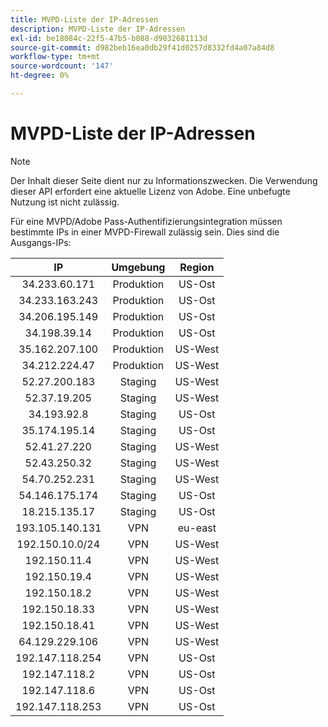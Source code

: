 ```yaml
---
title: MVPD-Liste der IP-Adressen
description: MVPD-Liste der IP-Adressen
exl-id: be18084c-22f5-47b5-b088-d9032681113d
source-git-commit: d982beb16ea0db29f41d0257d8332fd4a07a84d8
workflow-type: tm+mt
source-wordcount: '147'
ht-degree: 0%

---
```


# MVPD-Liste der IP-Adressen

>[!NOTE]
>
>Der Inhalt dieser Seite dient nur zu Informationszwecken. Die Verwendung dieser API erfordert eine aktuelle Lizenz von Adobe. Eine unbefugte Nutzung ist nicht zulässig.

Für eine MVPD/Adobe Pass-Authentifizierungsintegration müssen bestimmte IPs in einer MVPD-Firewall zulässig sein. Dies sind die Ausgangs-IPs:

| IP | Umgebung | Region |
| :-------------: | :---------: | :-----: |
| 34.233.60.171 | Produktion | US-Ost |
| 34.233.163.243 | Produktion | US-Ost |
| 34.206.195.149 | Produktion | US-Ost |
| 34.198.39.14 | Produktion | US-Ost |
| 35.162.207.100 | Produktion | US-West |
| 34.212.224.47 | Produktion | US-West |
| 52.27.200.183 | Staging | US-West |
| 52.37.19.205 | Staging | US-West |
| 34.193.92.8 | Staging | US-Ost |
| 35.174.195.14 | Staging | US-Ost |
| 52.41.27.220 | Staging | US-West |
| 52.43.250.32 | Staging | US-West |
| 54.70.252.231 | Staging | US-West |
| 54.146.175.174 | Staging | US-Ost |
| 18.215.135.17 | Staging | US-Ost |
| 193.105.140.131 | VPN | eu-east |
| 192.150.10.0/24 | VPN | US-West |
| 192.150.11.4 | VPN | US-West |
| 192.150.19.4 | VPN | US-West |
| 192.150.18.2 | VPN | US-West |
| 192.150.18.33 | VPN | US-West |
| 192.150.18.41 | VPN | US-West |
| 64.129.229.106 | VPN | US-West |
| 192.147.118.254 | VPN | US-Ost |
| 192.147.118.2 | VPN | US-Ost |
| 192.147.118.6 | VPN | US-Ost |
| 192.147.118.253 | VPN | US-Ost |
